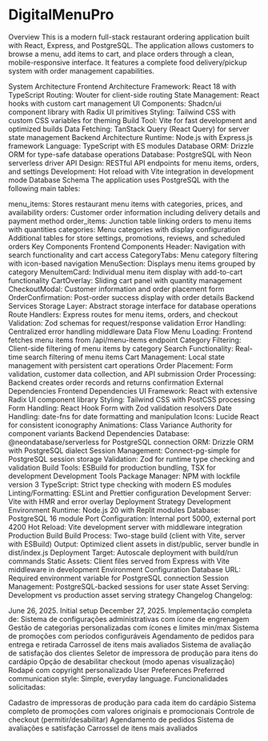 # DigitalMenuPro

Overview
This is a modern full-stack restaurant ordering application built with React, Express, and PostgreSQL. The application allows customers to browse a menu, add items to cart, and place orders through a clean, mobile-responsive interface. It features a complete food delivery/pickup system with order management capabilities.

System Architecture
Frontend Architecture
Framework: React 18 with TypeScript
Routing: Wouter for client-side routing
State Management: React hooks with custom cart management
UI Components: Shadcn/ui component library with Radix UI primitives
Styling: Tailwind CSS with custom CSS variables for theming
Build Tool: Vite for fast development and optimized builds
Data Fetching: TanStack Query (React Query) for server state management
Backend Architecture
Runtime: Node.js with Express.js framework
Language: TypeScript with ES modules
Database ORM: Drizzle ORM for type-safe database operations
Database: PostgreSQL with Neon serverless driver
API Design: RESTful API endpoints for menu items, orders, and settings
Development: Hot reload with Vite integration in development mode
Database Schema
The application uses PostgreSQL with the following main tables:

menu_items: Stores restaurant menu items with categories, prices, and availability
orders: Customer order information including delivery details and payment method
order_items: Junction table linking orders to menu items with quantities
categories: Menu categories with display configuration
Additional tables for store settings, promotions, reviews, and scheduled orders
Key Components
Frontend Components
Header: Navigation with search functionality and cart access
CategoryTabs: Menu category filtering with icon-based navigation
MenuSection: Displays menu items grouped by category
MenuItemCard: Individual menu item display with add-to-cart functionality
CartOverlay: Sliding cart panel with quantity management
CheckoutModal: Customer information and order placement form
OrderConfirmation: Post-order success display with order details
Backend Services
Storage Layer: Abstract storage interface for database operations
Route Handlers: Express routes for menu items, orders, and checkout
Validation: Zod schemas for request/response validation
Error Handling: Centralized error handling middleware
Data Flow
Menu Loading: Frontend fetches menu items from /api/menu-items endpoint
Category Filtering: Client-side filtering of menu items by category
Search Functionality: Real-time search filtering of menu items
Cart Management: Local state management with persistent cart operations
Order Placement: Form validation, customer data collection, and API submission
Order Processing: Backend creates order records and returns confirmation
External Dependencies
Frontend Dependencies
UI Framework: React with extensive Radix UI component library
Styling: Tailwind CSS with PostCSS processing
Form Handling: React Hook Form with Zod validation resolvers
Date Handling: date-fns for date formatting and manipulation
Icons: Lucide React for consistent iconography
Animations: Class Variance Authority for component variants
Backend Dependencies
Database: @neondatabase/serverless for PostgreSQL connection
ORM: Drizzle ORM with PostgreSQL dialect
Session Management: Connect-pg-simple for PostgreSQL session storage
Validation: Zod for runtime type checking and validation
Build Tools: ESBuild for production bundling, TSX for development
Development Tools
Package Manager: NPM with lockfile version 3
TypeScript: Strict type checking with modern ES modules
Linting/Formatting: ESLint and Prettier configuration
Development Server: Vite with HMR and error overlay
Deployment Strategy
Development Environment
Runtime: Node.js 20 with Replit modules
Database: PostgreSQL 16 module
Port Configuration: Internal port 5000, external port 4200
Hot Reload: Vite development server with middleware integration
Production Build
Build Process: Two-stage build (client with Vite, server with ESBuild)
Output: Optimized client assets in dist/public, server bundle in dist/index.js
Deployment Target: Autoscale deployment with build/run commands
Static Assets: Client files served from Express with Vite middleware in development
Environment Configuration
Database URL: Required environment variable for PostgreSQL connection
Session Management: PostgreSQL-backed sessions for user state
Asset Serving: Development vs production asset serving strategy
Changelog
Changelog:

June 26, 2025. Initial setup
December 27, 2025. Implementação completa de:
Sistema de configurações administrativas com ícone de engrenagem
Gestão de categorias personalizadas com ícones e limites min/max
Sistema de promoções com períodos configuráveis
Agendamento de pedidos para entrega e retirada
Carrossel de itens mais avaliados
Sistema de avaliação de satisfação dos clientes
Seletor de impressora de produção para itens do cardápio
Opção de desabilitar checkout (modo apenas visualização)
Rodapé com copyright personalizado
User Preferences
Preferred communication style: Simple, everyday language. Funcionalidades solicitadas:

Cadastro de impressoras de produção para cada item do cardápio
Sistema completo de promoções com valores originais e promocionais
Controle de checkout (permitir/desabilitar)
Agendamento de pedidos
Sistema de avaliações e satisfação
Carrossel de itens mais avaliados
